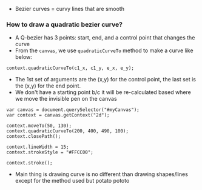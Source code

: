 - Bezier curves = curvy lines that are smooth

### How to draw a quadratic bezier curve?
- A Q-bezier has 3 points: start, end, and a control point that changes the curve
- From the `canvas`, we use `quadraticCurveTo` method to make a curve like below:
```
context.quadraticCurveTo(c1_x, c1_y, e_x, e_y);
```
- The 1st set of arguments are the (x,y) for the control point, the last set is the (x,y) for the end point. 
- We don't have a starting point b/c it will be re-calculated based where we move the invisible pen on the canvas

```
var canvas = document.querySelector("#myCanvas");
var context = canvas.getContext("2d");
 
context.moveTo(50, 130);
context.quadraticCurveTo(200, 400, 490, 100);
context.closePath();
 
context.lineWidth = 15;
context.strokeStyle = "#FFCC00";
 
context.stroke();
```

- Main thing is drawing curve is no different than drawing shapes/lines except for the method used but potato pototo